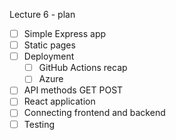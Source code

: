 Lecture 6 - plan

* [ ] Simple Express app
* [ ] Static pages
* [ ] Deployment 
  * [ ] GitHub Actions recap
  * [ ] Azure
* [ ] API methods GET POST
* [ ] React application
* [ ] Connecting frontend and backend
* [ ] Testing